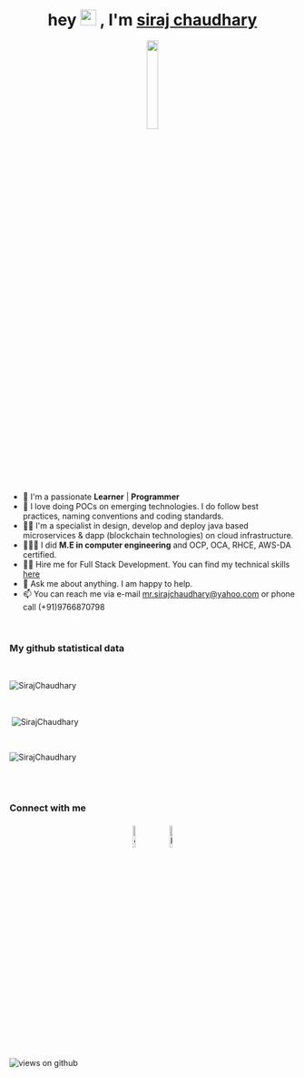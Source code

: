 <h1 align="center">hey <img src="https://media.giphy.com/media/hvRJCLFzcasrR4ia7z/giphy.gif" width="28px" height="28px"> , I'm <a href="https://www.linkedin.com/in/sirajchaudhary/">siraj chaudhary</a></h1>

<p align="center">
<img width="20%" src="https://img.icons8.com/ios-filled/96/000000/programming.png"/>
</p>


- 🌱 I'm a passionate **Learner** | **Programmer**
- 🔭 I love doing POCs on emerging technologies. I do follow best practices, naming conventions and coding standards.
- 👨‍💻 I'm a specialist in design, develop and deploy java based microservices & dapp (blockchain technologies) on cloud infrastructure.
- 👨🏻‍🎓 I did **M.E in computer engineering** and OCP, OCA, RHCE, AWS-DA certified.
- 🧑‍💼 Hire me for Full Stack Development. You can find my technical skills <a href="http://www.sirajchaudhary.com/#skills">here</a>
- 💬 Ask me about anything. I am happy to help.
- 📫 You can reach me via e-mail mr.sirajchaudhary@yahoo.com or phone call (+91)9766870798

<br>

### My github statistical data
<br>
<p><img align="center"
    src="https://github-readme-stats.vercel.app/api/top-langs?username=SirajChaudhary&show_icons=true&locale=en&bg_color=0d1117&text_color=ffffff&layout=compact"
    alt="SirajChaudhary" 
    bg_color=#808080/></p>

<br>

<p>&nbsp;<img align="center" src="https://github-readme-stats.vercel.app/api?username=SirajChaudhary&show_icons=true&locale=en&bg_color=0d1117&text_color=ffffff&repo=convoychat"
    alt="SirajChaudhary" /></p>

<br>

<p><img align="center" src="https://github-readme-streak-stats.herokuapp.com/?user=SirajChaudhary&theme=dark&background=0d1117&date_format=M%20j%5B%2C%20Y%5D" alt="SirajChaudhary" /></p>


<br><br>
### Connect with me

<p align="center">
	<a href="https://github.com/SirajChaudhary"><img alt="github" width="10%" style="padding:5px" src="https://img.icons8.com/clouds/100/000000/github.png"/></a>
	<a href="https://www.linkedin.com/in/sirajchaudhary/"><img alt="linkedin" width="10%" style="padding:5px" src="https://img.icons8.com/clouds/100/000000/linkedin.png"/></a>
</p>

<!--
**SirajChaudhary/SirajChaudhary** is a ✨ _special_ ✨ repository because its `README.md` (this file) appears on your GitHub profile.

Here are some ideas to get you started:

- 🔭 I’m currently working on ...
- 🌱 I’m currently learning ...
- 👯 I’m looking to collaborate on ...
- 🤔 I’m looking for help with ...
- 💬 Ask me about ...
- 📫 How to reach me: ...
- 😄 Pronouns: ...
- ⚡ Fun fact: ...
-->

<img src="https://komarev.com/ghpvc/?username=SirajChaudhary&label=Views&color=brightgreen&style=flat-square" alt="views on github" />
